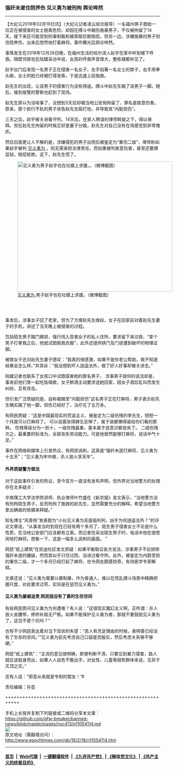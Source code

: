 ### 强奸未遂住院养伤 见义勇为被刑拘 舆论哗然
------------------------

<p>
 【大纪元2019年02月19日讯】（大纪元记者凌云综合报导）一名福州男子救助一位正在被侵害的女士脱离危险，却因在搏斗中踹伤施暴男子，不仅被拘留了14天，接下来还可能受到刑事制裁和被索取巨额赔偿，但另一边，涉嫌施暴的男子则住院养伤，出来后悠然地打着麻将。事件曝光后舆论哗然。
</p>
<p>
 事情发生在2018年12月26日晚，在福州生活的哈尔滨人赵宇在家中听到楼下呼救。隔壁邻居也在陆媒采访中说，女孩的呼救声音很大，整栋楼都听见了。
</p>
<p>
 赵宇出门后发现一名男子正在侵害一名女子，左手掐著一名女士的脖子，右手用拳头砸，女士的脸已经被打得发紫，于是迅速上前施救。
</p>
<p>
 赵先生的出现，让该男子的侵害行为没有得逞。搏斗中赵先生踹了该男子一脚。随后，接到报警的警察也赶到了现场。
 <span class="Apple-converted-space">
 </span>
</p>
<p>
 赵先生原以为没啥事了，没想到3天后却被当地公安局拘留了，罪名是故意伤害。原来，那个欲行不轨的男子状告赵先生殴打他，并导致其“内脏损伤”。
</p>
<p>
 三天之后，赵宇被关进看守所。14天后，在家人聘请的律师斡旋之下，得以保释。但在赵先生拘留的时候正好是妻子分娩，赵先生对自己没有在场感觉到非常愧疚。
</p>
<p>
 然后后面更让人不解的是，涉嫌侵犯的男子出院后被鉴定为“重伤二级”，律师称如果赵宇被判
 <a href="http://www.epochtimes.com/gb/tag/%E8%A7%81%E4%B9%89%E5%8B%87%E4%B8%BA.html">
  见义勇为
 </a>
 ，则无需承担法律责任，而如果被判故意伤害，甚至还要蹲监狱，赔偿钜款。这下，赵先生慌了。
</p>
<figure class="wp-caption aligncenter" id="attachment_11054208" style="width: 503px">
 <a href="http://i.epochtimes.com/assets/uploads/2019/02/97b0-htfpvyz6614066.png">
  <img alt="见义勇为男子赵宇也在社媒上求援。。（微博截图）" class=" wp-image-11054208" height="423" src="http://i.epochtimes.com/assets/uploads/2019/02/97b0-htfpvyz6614066-600x505.png" width="503"/>
 </a>
 <br/><figcaption class="wp-caption-text">
  <a href="http://www.epochtimes.com/gb/tag/%E8%A7%81%E4%B9%89%E5%8B%87%E4%B8%BA.html">
   见义勇为
  </a>
  男子赵宇也在社媒上求援。（微博截图）
 </figcaption><br/>
</figure><br/>
<p>
 事发后，涉事女子回了老家，但为了方便赵先生维权，女子在回家前对着赵先生妻子的手机，讲述了当天晚上被侵害的过程。
</p>
<p>
 包括陌生男子踹门踢锁，强行闯入受害女子的私人住所，要求留下来过夜、“拿个凳子打晕我之后，他就试图脱我衣服”，此外还提供铁门及门锁遭到破坏的物理证据。
</p>
<p>
 被救女子还对赵先生妻子感叹：“我真的很感激，如果不是你老公帮助，我不知道结果会怎么样。”并哭诉：“我没想到坏人逍遥法外，做了好人好事却被关进去。”
</p>
<p>
 陆媒记者也联系了女孩口中试图侵害她的那名男子， 涉事男子提供的说法却是，事发前他们曾一起吃饭唱歌，女子醉酒主动要求送她回家，因女子酒后乱叫而发生纠纷，互有攻击。
</p>
<p>
 但引发广泛质疑的是，自称被踢至“内脏损伤”这名男子正在打麻将，男子表示赵先生确实踹了他一脚，但伤已经好了，治疗花了五万多。
</p>
<p>
 有网民质疑：“这是中国最现实的荒诞主义，被鉴定为二级伤残的李先生，短短一个月就可以打麻将了。 可以说嚣张得肆无忌惮了，属于装都懒得装给你们看的那种。 伤残等级分为一到十，一级伤残最重，基本属于连意识都丧失了。 二级伤残次之，最重要的标准为，全部丧失劳动能力。可是他居然能够打麻将，说话中气十足。”
</p>
<p>
 事件在网络和媒体上引发热议，有网民讽刺，这真是“强奸未遂打麻将，见义勇为十五天”；“见义勇为牢中做，杀人放火享天年”。
</p>
<h4>
 外界质疑警方做法
</h4>
<p>
 对于这起事件引发的热议，至今官方一直没有发布声明，但外界对当地警方的处理存在太多疑点：
</p>
<p>
 华南理工大学法学院讲师、执业律师叶竹盛在《新京报》发文表示，“当地警方没有刑拘陌生男子，反而刑拘了施救的赵先生，显然需要充分的解释。希望当地警方拿出确凿的依据来释疑。”
</p>
<p>
 知名博主“风青杨”发表题为“小伙见义勇为反面临判刑，凶手为何逍遥法外？”的评论文章说，“从事发当时到现在已经有两个多月了，陌生男子侵害女士不论是什么性质，在当地公安部门应该都有立案。而记者在采访陌生男子时，电话中他在很悠闲地打麻将。想象一下，这是一幅多么讽刺的画面。
 <span class="Apple-converted-space">
  ”
 </span>
</p>
<p>
 网民“纸上建筑”在凯迪社区发文质疑：如果平衡取证各方说法，涉事男子不应排除强奸未遂的嫌疑，然而其似乎只住过院、没进过看守所。此外，被鉴定为内脏受损的重伤二级，才一个多月已经打起了麻将，也令网友颇感惊奇，有待医学专家解释。
 <span class="Apple-converted-space">
 </span>
</p>
<p>
 文章还说：“见义勇为需要以暴制暴，作为普通人，难以在慌乱搏斗场景中精确把握尺度，对此要求过苛，实际是在惩罚见义勇为。”
</p>
<h4>
 见义勇为屡被追责 网民指没有了善的生存空间
</h4>
<p>
 有些网民质问见义勇为为何遭难？有人说：“这很现实魔幻主义啊，正所谓：杀人放火金腰带，修桥补路无尸骸。如果不能保护见义勇为者，那就不要鼓励见义勇为了，这岂不是个坑吗？”
</p>
<p>
 也有不少网民表达着对当下现状的失望：“恶人有充足理由的时候，表明善已经没有了生存的空间。”“见义勇为前先考虑自己口袋是否殷实，然后考虑关系够不够硬。”
</p>
<p>
 网民“纸上建筑”：“主流的意见很明确，即便判断不清，只要见到暴力侵害，路人就应该挺身而出，如果人人自危不敢出手，对女性、儿童等弱势群体来说，无异于灭顶之灾。”
</p>
<p>
 还有人说：“邪恶从来就是专制的盟友！”#
</p>
<p>
 责任编辑：孙芸
</p>

+++++++++++++++++++++++++++++++++++++++++++++++++++++++++++<br/><br/>
手机上长按并复制下列链接或二维码分享本文章：<br/>
https://github.com/gfw-breaker/banned-news/blob/master/pages/nsc413/n11054114.md <br/>
<a href='https://github.com/gfw-breaker/banned-news/blob/master/pages/nsc413/n11054114.md'><img src='https://github.com/gfw-breaker/banned-news/blob/master/pages/nsc413/n11054114.md.png'/></a> <br/>
原文地址（需翻墙访问）：http://www.epochtimes.com/gb/19/2/18/n11054114.htm


------------------------
#### [首页](https://github.com/gfw-breaker/banned-news/blob/master/README.md) &nbsp;|&nbsp; [Web代理](https://github.com/labour-camp/helloworld) &nbsp;|&nbsp; [一键翻墙软件](https://github.com/gfw-breaker/nogfw/blob/master/README.md) &nbsp;| [《九评共产党》](https://github.com/gfw-breaker/9ping.md/blob/master/README.md#九评之一评共产党是什么) | [《解体党文化》](https://github.com/gfw-breaker/jtdwh.md/blob/master/README.md) | [《共产主义的终极目的》](https://github.com/gfw-breaker/gczydzjmd.md/blob/master/README.md)

